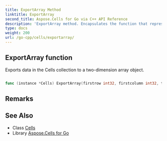 ```yaml
---
title: ExportArray Method 
linktitle: ExportArray
second_title: Aspose.Cells for Go via C++ API Reference
description: 'ExportArray method. Encapsulates the function that represents exportarray in Go.'
type: docs
weight: 200
url: /go-cpp/cells/exportarray/
---
```


## ExportArray function

Exports data in the Cells collection to a two-dimension array object.

```go

func (instance *Cells) ExportArray(firstrow int32, firstcolumn int32, totalrows int32, totalcolumns int32)  ([][]Object,  error) 

```

## Remarks


## See Also

* Class [Cells](../)
* Library [Aspose.Cells for Go](../../)
